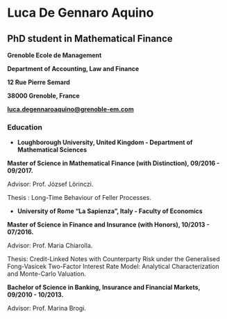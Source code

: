 # **Luca De Gennaro Aquino**
## **PhD student in Mathematical Finance**

**Grenoble Ecole de Management**

**Department of Accounting, Law and Finance**

**12 Rue Pierre Semard**

**38000 Grenoble, France**

**luca.degennaroaquino@grenoble-em.com**


### Education
- **Loughborough University, United Kingdom - Department of Mathematical Sciences**

 **Master of Science in Mathematical Finance (with Distinction), 09/2016 - 09/2017.**

 Advisor: Prof. József Lörinczi.

 Thesis : Long-Time Behaviour of Feller Processes.



-	**University of Rome “La Sapienza”, Italy - Faculty of Economics**

  **Master of Science in Finance and Insurance (with Honors), 10/2013 - 07/2016.**

  Advisor: Prof. Maria Chiarolla.

  Thesis: Credit-Linked Notes with Counterparty Risk under the Generalised Fong-Vasicek Two-Factor Interest Rate Model: Analytical Characterization and Monte-Carlo Valuation.

  **Bachelor of Science in Banking, Insurance and Financial Markets, 09/2010 - 10/2013.**

  Advisor: Prof. Marina Brogi.
